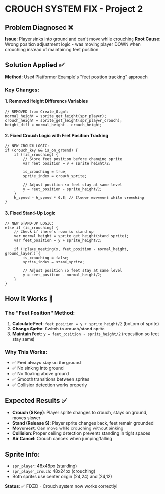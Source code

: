 # CROUCH SYSTEM FIX - Project 2

## Problem Diagnosed ❌
**Issue**: Player sinks into ground and can't move while crouching
**Root Cause**: Wrong position adjustment logic - was moving player DOWN when crouching instead of maintaining feet position

## Solution Applied ✅ 
**Method**: Used Platformer Example's "feet position tracking" approach

### Key Changes:

#### 1. **Removed Height Difference Variables** 
```gml
// REMOVED from Create_0.gml:
normal_height = sprite_get_height(spr_player);
crouch_height = sprite_get_height(spr_player_crouch);
height_diff = normal_height - crouch_height;
```

#### 2. **Fixed Crouch Logic with Feet Position Tracking**
```gml
// NEW CROUCH LOGIC:
if (crouch_key && is_on_ground) {
    if (!is_crouching) {
        // Store feet position before changing sprite
        var feet_position = y + sprite_height/2;
        
        is_crouching = true;
        sprite_index = crouch_sprite;
        
        // Adjust position so feet stay at same level
        y = feet_position - sprite_height/2;
    }
    h_speed = h_speed * 0.5; // Slower movement while crouching
}
```

#### 3. **Fixed Stand-Up Logic**
```gml
// NEW STAND-UP LOGIC:
else if (is_crouching) {
    // Check if there's room to stand up
    var normal_height = sprite_get_height(stand_sprite);
    var feet_position = y + sprite_height/2;
    
    if (!place_meeting(x, feet_position - normal_height, ground_layer)) {
        is_crouching = false;
        sprite_index = stand_sprite;
        
        // Adjust position so feet stay at same level
        y = feet_position - normal_height/2;
    }
}
```

## How It Works 🎯

### **The "Feet Position" Method:**
1. **Calculate Feet**: `feet_position = y + sprite_height/2` (bottom of sprite)
2. **Change Sprite**: Switch to crouch/stand sprite
3. **Maintain Feet**: `y = feet_position - sprite_height/2` (reposition so feet stay same)

### **Why This Works:**
- ✅ Feet always stay on the ground
- ✅ No sinking into ground
- ✅ No floating above ground  
- ✅ Smooth transitions between sprites
- ✅ Collision detection works properly

## Expected Results ✅
- **Crouch (S Key)**: Player sprite changes to crouch, stays on ground, moves slower
- **Stand (Release S)**: Player sprite changes back, feet remain grounded
- **Movement**: Can move while crouching without sinking
- **Collision**: Proper ceiling detection prevents standing in tight spaces
- **Air Cancel**: Crouch cancels when jumping/falling

## Sprite Info:
- `spr_player`: 48x48px (standing)
- `spr_player_crouch`: 48x24px (crouching)
- Both sprites use center origin (24,24) and (24,12)

**Status**: ✅ FIXED - Crouch system now works correctly!
